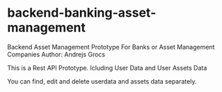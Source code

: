 # backend-banking-asset-management

Backend Asset Management Prototype For Banks or Asset Management Companies
Author: Andrejs Grocs

This is a Rest API Prototype. 
Icluding User Data and User Assets Data

You can find, edit and delete userdata and assets data separately.

